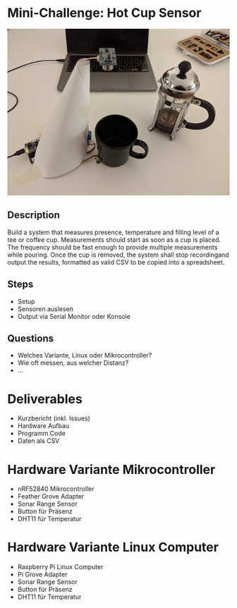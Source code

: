 # Mini-Challenge: Hot Cup Sensor

<img src="setup.jpg" width="540"/>

## Description
Build a system that measures presence, temperature and filling level of a tee or coffee cup. Measurements should start as soon as a cup is placed. The frequency should be fast enough to provide multiple measurements while pouring. Once the cup is removed, the system shall stop recordingand output the results, formatted as valid CSV to be copied into a spreadsheet.

## Steps
- Setup
- Sensoren auslesen
- Output via Serial Monitor oder Konsole

## Questions
- Welches Variante, Linux oder Mikrocontroller?
- Wie oft messen, aus welcher Distanz?
- ...

# Deliverables
- Kurzbericht (inkl. Issues)
- Hardware Aufbau
- Programm Code
- Daten als CSV

# Hardware Variante Mikrocontroller
- nRF52840 Mikrocontroller
- Feather Grove Adapter
- Sonar Range Sensor
- Button für Präsenz
- DHT11 für Temperatur

# Hardware Variante Linux Computer
- Raspberry Pi Linux Computer
- Pi Grove Adapter
- Sonar Range Sensor
- Button für Präsenz
- DHT11 für Temperatur
